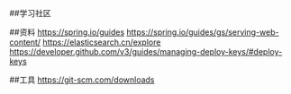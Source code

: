 ##学习社区

##资料
https://spring.io/guides
https://spring.io/guides/gs/serving-web-content/ 
https://elasticsearch.cn/explore
https://developer.github.com/v3/guides/managing-deploy-keys/#deploy-keys

##工具
https://git-scm.com/downloads